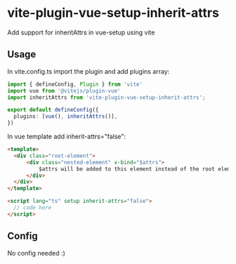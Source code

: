 # vite-plugin-vue-setup-inherit-attrs
Add support for inheritAttrs in vue-setup using vite

## Usage
In vite.config.ts import the plugin and add plugins array:

```ts
import { defineConfig, Plugin } from 'vite'
import vue from '@vitejs/plugin-vue'
import inheritAttrs from 'vite-plugin-vue-setup-inherit-attrs';

export default defineConfig({
  plugins: [vue(), inheritAttrs()],
})
```

In vue template add inherit-attrs="false":
```html
<template>
  <div class="root-element">
	  <div class="nested-element" v-bind="$attrs">
		  $attrs will be added to this element instead of the root element
	  </div>
  </div>
</template>

<script lang="ts" setup inherit-attrs="false">
  // code here
</script>
```


## Config
No config needed :)